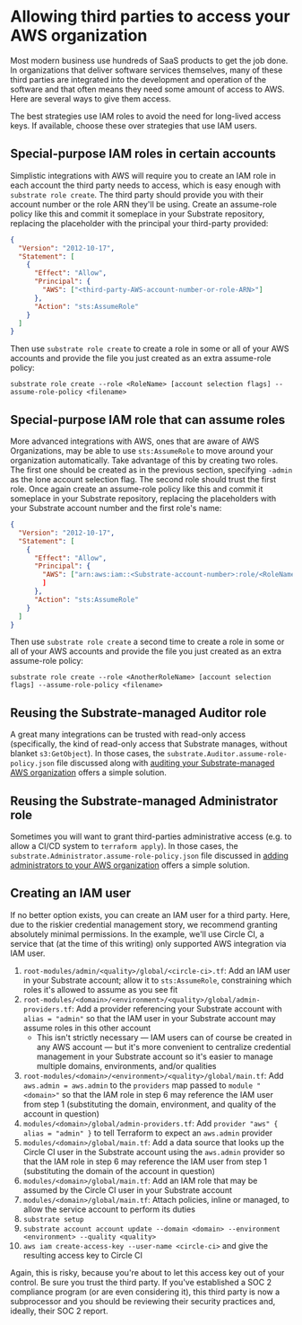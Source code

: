 # Allowing third parties to access your AWS organization

Most modern business use hundreds of SaaS products to get the job done. In organizations that deliver software services themselves, many of these third parties are integrated into the development and operation of the software and that often means they need some amount of access to AWS. Here are several ways to give them access.

The best strategies use IAM roles to avoid the need for long-lived access keys. If available, choose these over strategies that use IAM users.

## Special-purpose IAM roles in certain accounts

Simplistic integrations with AWS will require you to create an IAM role in each account the third party needs to access, which is easy enough with `substrate role create`. The third party should provide you with their account number or the role ARN they'll be using. Create an assume-role policy like this and commit it someplace in your Substrate repository, replacing the placeholder with the principal your third-party provided:

```json
{
  "Version": "2012-10-17",
  "Statement": [
    {
      "Effect": "Allow",
      "Principal": {
        "AWS": ["<third-party-AWS-account-number-or-role-ARN>"]
      },
      "Action": "sts:AssumeRole"
    }
  ]
}
```

Then use `substrate role create` to create a role in some or all of your AWS accounts and provide the file you just created as an extra assume-role policy:

```shell-session
substrate role create --role <RoleName> [account selection flags] --assume-role-policy <filename>
```

## Special-purpose IAM role that can assume roles

More advanced integrations with AWS, ones that are aware of AWS Organizations, may be able to use `sts:AssumeRole` to move around your organization automatically. Take advantage of this by creating two roles. The first one should be created as in the previous section, specifying `-admin` as the lone account selection flag. The second role should trust the first role. Once again create an assume-role policy like this and commit it someplace in your Substrate repository, replacing the placeholders with your Substrate account number and the first role's name:

```json
{
  "Version": "2012-10-17",
  "Statement": [
    {
      "Effect": "Allow",
      "Principal": {
        "AWS": ["arn:aws:iam::<Substrate-account-number>:role/<RoleName>"]
        ]
      },
      "Action": "sts:AssumeRole"
    }
  ]
}
```

Then use `substrate role create` a second time to create a role in some or all of your AWS accounts and provide the file you just created as an extra assume-role policy:

```shell-session
substrate role create --role <AnotherRoleName> [account selection flags] --assume-role-policy <filename>
```

## Reusing the Substrate-managed Auditor role

A great many integrations can be trusted with read-only access (specifically, the kind of read-only access that Substrate manages, without blanket `s3:GetObject`). In those cases, the `substrate.Auditor.assume-role-policy.json` file discussed along with [auditing your Substrate-managed AWS organization](../compliance/auditing.html) offers a simple solution.

## Reusing the Substrate-managed Administrator role

Sometimes you will want to grant third-parties administrative access (e.g. to allow a CI/CD system to `terraform apply`). In those cases, the `substrate.Administrator.assume-role-policy.json` file discussed in [adding administrators to your AWS organization](adding-administrators.html) offers a simple solution.

## Creating an IAM user

If no better option exists, you can create an IAM user for a third party. Here, due to the riskier credential management story, we recommend granting absolutely minimal permissions. In the example, we'll use Circle CI, a service that (at the time of this writing) only supported AWS integration via IAM user.

1. `root-modules/admin/<quality>/global/<circle-ci>.tf`: Add an IAM user in your Substrate account; allow it to `sts:AssumeRole`, constraining which roles it's allowed to assume as you see fit
2. `root-modules/<domain>/<environment>/<quality>/global/admin-providers.tf`: Add a provider referencing your Substrate account with `alias = "admin"` so that the IAM user in your Substrate account may assume roles in this other account
   * This isn't strictly necessary — IAM users can of course be created in any AWS account — but it's more convenient to centralize credential management in your Substrate account so it's easier to manage multiple domains, environments, and/or qualities
3. `root-modules/<domain>/<environment>/<quality>/global/main.tf`: Add `aws.admin = aws.admin` to the `providers` map passed to `module "<domain>"` so that the IAM role in step 6 may reference the IAM user from step 1 (substituting the domain, environment, and quality of the account in question)
4. `modules/<domain>/global/admin-providers.tf`: Add `provider "aws" { alias = "admin" }` to tell Terraform to expect an `aws.admin` provider
5. `modules/<domain>/global/main.tf`: Add a data source that looks up the Circle CI user in the Substrate account using the `aws.admin` provider so that the IAM role in step 6 may reference the IAM user from step 1 (substituting the domain of the account in question)
6. `modules/<domain>/global/main.tf`: Add an IAM role that may be assumed by the Circle CI user in your Substrate account
7. `modules/<domain>/global/main.tf`: Attach policies, inline or managed, to allow the service account to perform its duties
8. `substrate setup`
9. `substrate account account update --domain <domain> --environment <environment> --quality <quality>`
10. `aws iam create-access-key --user-name <circle-ci>` and give the resulting access key to Circle CI

Again, this is risky, because you're about to let this access key out of your control. Be sure you trust the third party. If you've established a SOC 2 compliance program (or are even considering it), this third party is now a subprocessor and you should be reviewing their security practices and, ideally, their SOC 2 report.

